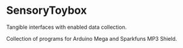 # SensoryToybox

Tangible interfaces with enabled data collection.

Collection of programs for Arduino Mega and Sparkfuns MP3 Shield. 
